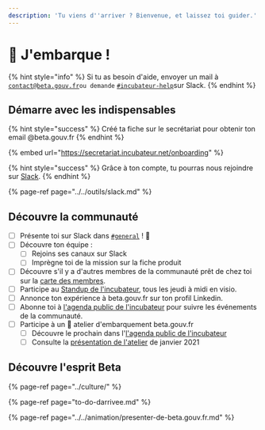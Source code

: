 ```yaml
---
description: 'Tu viens d''arriver ? Bienvenue, et laissez toi guider.'
---
```


# 🛫 J'embarque !



{% hint style="info" %}
Si tu as besoin d'aide, envoyer un mail à [`contact@beta.gouv.fr`](mailto:contact@beta.gouv.Fr)`ou demande` [`#incubateur-help`](https://startups-detat.slack.com/messages/incubateur-help)sur Slack.
{% endhint %}

## Démarre avec les indispensables

{% hint style="success" %}
Créé ta fiche sur le secrétariat  pour obtenir ton email @beta.gouv.fr
{% endhint %}

{% embed url="https://secretariat.incubateur.net/onboarding" %}

{% hint style="success" %}
Grâce à ton compte, tu pourras nous rejoindre sur [Slack](../../outils/slack.md).
{% endhint %}

{% page-ref page="../../outils/slack.md" %}

## Découvre la communauté

* [ ] Présente toi sur Slack dans [`#general`](https://startups-detat.slack.com/messages/general) ! 👋
* [ ] Découvre ton équipe :
  * [ ] Rejoins ses canaux sur Slack
  * [ ] Imprègne toi de la mission sur la fiche produit
* [ ] Découvre s'il y a d'autres membres de la communauté prêt de chez toi sur la [carte des membres](https://doc.incubateur.net/communaute/dinum/locaux/ou-travailler#beta-gouv-fr-en-dehors-de-paris).
* [ ] Participe au [Standup de l'incubateur](../../dinum/rituels/standup.md), tous les jeudi à midi en visio.
* [ ] Annonce ton expérience à beta.gouv.fr sur ton profil Linkedin.
* [ ] Abonne toi à [l'agenda public de l'incubateur](https://calendar.google.com/calendar/embed?src=0ieonqap1r5jeal5ugeuhoovlg%40group.calendar.google.com&ctz=Europe/Paris) pour suivre les événements de la communauté.
* [ ] Participe à un 🛫 atelier d'embarquement beta.gouv.fr 
  * [ ] Découvre le prochain dans l'[l'agenda public de l'incubateur](https://calendar.google.com/calendar/embed?src=0ieonqap1r5jeal5ugeuhoovlg%40group.calendar.google.com&ctz=Europe/Paris)
  * [ ] Consulte la [présentation de l'atelier](https://docs.google.com/presentation/d/1ded7iFFFaPuw9tKcj6g-xLBggAox-QNDjsMamECPqHU/edit#slide=id.p3) de janvier 2021 

## Découvre l'esprit Beta

{% page-ref page="../culture/" %}

{% page-ref page="to-do-darrivee.md" %}

{% page-ref page="../../animation/presenter-de-beta.gouv.fr.md" %}


